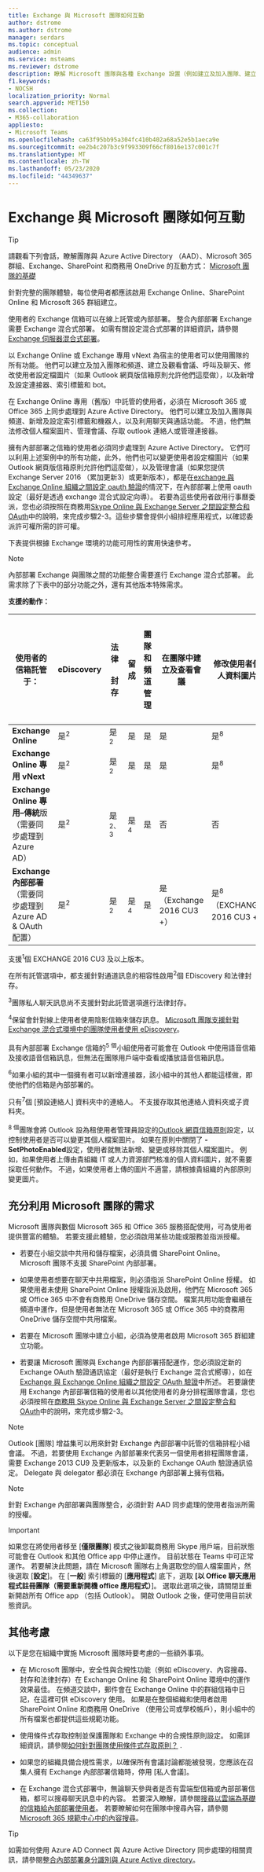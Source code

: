 ```yaml
---
title: Exchange 與 Microsoft 團隊如何互動
author: dstrome
ms.author: dstrome
manager: serdars
ms.topic: conceptual
audience: admin
ms.service: msteams
ms.reviewer: dstrome
description: 瞭解 Microsoft 團隊與各種 Exchange 設置（例如建立及加入團隊、建立頻道等）之間存在哪些功能。
f1.keywords:
- NOCSH
localization_priority: Normal
search.appverid: MET150
ms.collection:
- M365-collaboration
appliesto:
- Microsoft Teams
ms.openlocfilehash: ca63f95bb95a304fc410b402a68a52e5b1aeca9e
ms.sourcegitcommit: ee2b4c207b3c9f993309f66cf8016e137c001c7f
ms.translationtype: MT
ms.contentlocale: zh-TW
ms.lasthandoff: 05/23/2020
ms.locfileid: "44349637"
---
```

# <a name="how-exchange-and-microsoft-teams-interact"></a>Exchange 與 Microsoft 團隊如何互動

> [!Tip]
> 請觀看下列會話，瞭解團隊與 Azure Active Directory （AAD）、Microsoft 365 群組、Exchange、SharePoint 和商務用 OneDrive 的互動方式： [Microsoft 團隊的基礎](https://aka.ms/teams-foundations)

針對完整的團隊體驗，每位使用者都應該啟用 Exchange Online、SharePoint Online 和 Microsoft 365 群組建立。

使用者的 Exchange 信箱可以在線上託管或內部部署。 整合內部部署 Exchange 需要 Exchange 混合式部署。 如需有關設定混合式部署的詳細資訊，請參閱[Exchange 伺服器混合式部署](https://docs.microsoft.com/exchange/exchange-hybrid)。

以 Exchange Online 或 Exchange 專用 vNext 為宿主的使用者可以使用團隊的所有功能。 他們可以建立及加入團隊和頻道、建立及觀看會議、呼叫及聊天、修改使用者設定檔圖片（如果 Outlook 網頁版信箱原則允許他們這麼做），以及新增及設定連接器、索引標籤和 bot。

在 Exchange Online 專用（舊版）中託管的使用者，必須在 Microsoft 365 或 Office 365 上同步處理到 Azure Active Directory。 他們可以建立及加入團隊與頻道、新增及設定索引標籤和機器人，以及利用聊天與通話功能。 不過，他們無法修改個人檔案圖片、管理會議、存取 outlook 連絡人或管理連接器。

擁有內部部署之信箱的使用者必須同步處理到 Azure Active Directory。 它們可以利用上述案例中的所有功能，此外，他們也可以變更使用者設定檔圖片（如果 Outlook 網頁版信箱原則允許他們這麼做），以及管理會議（如果您提供 Exchange Server 2016 （累加更新3）或更新版本），都是在[exchange 與 Exchange Online 組織之間設定 oauth 驗證](https://docs.microsoft.com/exchange/configure-oauth-authentication-between-exchange-and-exchange-online-organizations-exchange-2013-help)的情況下，在內部部署上使用 oauth 設定（最好是透過 exchange 混合式設定向導）。 若要為這些使用者啟用行事曆委派，您也必須按照在商務用[Skype Online 與 Exchange Server 之間設定整合和 OAuth](https://docs.microsoft.com/skypeforbusiness/deploy/integrate-with-exchange-server/oauth-with-online-and-on-premises)中的說明，來完成步驟2-3。這些步驟會提供小組排程應用程式，以確認委派許可權所需的許可權。   

下表提供根據 Exchange 環境的功能可用性的實用快速參考。

> [!NOTE]
> 內部部署 Exchange 與團隊之間的功能整合需要進行 Exchange 混合式部署。 此需求除了下表中的部分功能之外，還有其他版本特殊需求。

**支援的動作：**

| 使用者的信箱託管于： | eDiscovery| 法律 &nbsp; 封存 | 留成| 團隊和頻道管理 |在團隊中建立及查看會議| 修改使用者個人資料圖片 | 通話記錄 | 管理連絡人 | 存取 Outlook 連絡人 | 語音信箱 |新增及設定連接器|新增及設定索引標籤|新增及設定 bot| 
|---|---|---|---|---|---|---|---|---|---|---|---|---|---|
|**Exchange Online**|是<sup>2</sup>|是<sup>2</sup>|是|是|是|是<sup>8</sup>|是|是|是<sup>7</sup>|是|是|是|是|
|**Exchange Online 專用 vNext**|是<sup>2</sup>|是<sup>2</sup>|是|是|是|是<sup>8</sup>|是|是|是<sup>7</sup>|是|是|是|是|
|**Exchange Online 專用–傳統**版（需要同步處理到 Azure AD）|是<sup>2</sup>|是<sup>2、3</sup>|是 <sup> 4|是|否|否|是|是|否|是 <sup> 5|是 <sup> 6|是|是|
|**Exchange 內部部署**（需要同步處理到 Azure AD & OAuth 配置）|是<sup>2</sup>| 是<sup>2</sup> |是 <sup> 4|是|是（Exchange 2016 CU3 +）|是<sup>8</sup> （EXCHANGE 2016 CU3 +）|是|是|否|是 <sup> 5|是 <sup> 6|是|是|

支援<sup>1</sup>個 EXCHANGE 2016 CU3 及以上版本。  

在所有託管選項中，都支援針對通道訊息的相容性啟用<sup>2</sup>個 EDiscovery 和法律封存。

<sup>3</sup>團隊私人聊天訊息尚不支援針對此託管選項進行法律封存。

<sup>4</sup>保留會針對線上使用者使用陰影信箱來儲存訊息。 [Microsoft 團隊支援針對 Exchange 混合式環境中的團隊使用者使用 eDiscovery](https://techcommunity.microsoft.com/t5/Microsoft-Teams-Blog/Microsoft-Teams-supports-eDiscovery-for-Teams-users-in-a/ba-p/200009)。

具有內部部署 Exchange 信箱的<sup>5 個</sup>小組使用者可能會在 Outlook 中使用語音信箱及接收語音信箱訊息，但無法在團隊用戶端中查看或播放語音信箱訊息。

<sup>6</sup>如果小組的其中一個擁有者可以新增連接器，該小組中的其他人都能這樣做，即使他們的信箱是內部部署的。

只有<sup>7</sup>個 [預設連絡人] 資料夾中的連絡人。 不支援存取其他連絡人資料夾或子資料夾。

<sup>8 個</sup>團隊會將 Outlook 設為租使用者管理員設定的[Outlook 網頁信箱原則](https://docs.microsoft.com/powershell/module/exchange/client-access/set-owamailboxpolicy)設定，以控制使用者是否可以變更其個人檔案圖片。 如果在原則中關閉了 **-SetPhotoEnabled**設定，使用者就無法新增、變更或移除其個人檔案圖片。 例如，如果使用者上傳由貴組織 IT 或人力資源部門核准的個人資料圖片，就不需要採取任何動作。 不過，如果使用者上傳的圖片不適當，請根據貴組織的內部原則變更圖片。

## <a name="requirements-to-get-the-most-out-of-microsoft-teams"></a>充分利用 Microsoft 團隊的需求

Microsoft 團隊與數個 Microsoft 365 和 Office 365 服務搭配使用，可為使用者提供豐富的體驗。 若要支援此體驗，您必須啟用某些功能或服務並指派授權。

- 若要在小組交談中共用和儲存檔案，必須具備 SharePoint Online。 Microsoft 團隊不支援 SharePoint 內部部署。

- 如果使用者想要在聊天中共用檔案，則必須指派 SharePoint Online 授權。 如果使用者未使用 SharePoint Online 授權指派及啟用，他們在 Microsoft 365 或 Office 365 中不會有商務用 OneDrive 儲存空間。 檔案共用功能會繼續在頻道中運作，但是使用者無法在 Microsoft 365 或 Office 365 中的商務用 OneDrive 儲存空間中共用檔案。

- 若要在 Microsoft 團隊中建立小組，必須為使用者啟用 Microsoft 365 群組建立功能。

- 若要讓 Microsoft 團隊與 Exchange 內部部署搭配運作，您必須設定新的 Exchange OAuth 驗證通訊協定（最好是執行 Exchange 混合式嚮導），如在[Exchange 與 Exchange Online 組織之間設定 OAuth 驗證](https://docs.microsoft.com/exchange/configure-oauth-authentication-between-exchange-and-exchange-online-organizations-exchange-2013-help)中所述。 若要讓使用 Exchange 內部部署信箱的使用者以其他使用者的身分排程團隊會議，您也必須按照在[商務用 Skype Online 與 Exchange Server 之間設定整合和 OAuth](https://docs.microsoft.com/skypeforbusiness/deploy/integrate-with-exchange-server/oauth-with-online-and-on-premises)中的說明，來完成步驟2-3。 

> [!NOTE]
> Outlook [團隊] 增益集可以用來針對 Exchange 內部部署中託管的信箱排程小組會議。 不過，若要使用 Exchange 內部部署來代表另一個使用者排程團隊會議，需要 Exchange 2013 CU9 及更新版本，以及新的 Exchange OAuth 驗證通訊協定。 Delegate 與 delegator 都必須在 Exchange 內部部署上擁有信箱。

> [!NOTE]
> 針對 Exchange 內部部署與團隊整合，必須針對 AAD 同步處理的使用者指派所需的授權。

> [!IMPORTANT]
> 如果您在將使用者移至 [**僅限團隊**] 模式之後卸載商務用 Skype 用戶端，目前狀態可能會在 Outlook 和其他 Office app 中停止運作。 目前狀態在 Teams 中可正常運作。 若要解決此問題，請在 Microsoft 團隊右上角選取您的個人檔案圖片，然後選取 [**設定**]。 在 [**一般**] 索引標籤的 [**應用程式**] 底下，選取 **[以 Office 聊天應用程式註冊團隊（需要重新開機 office 應用程式）**]。 選取此選項之後，請關閉並重新開啟所有 Office app （包括 Outlook）。 開啟 Outlook 之後，便可使用目前狀態資訊。

## <a name="additional-considerations"></a>其他考慮

以下是您在組織中實施 Microsoft 團隊時要考慮的一些額外事項。

- 在 Microsoft 團隊中，安全性與合規性功能（例如 eDiscovery、內容搜尋、封存和法律封存）在 Exchange Online 和 SharePoint Online 環境中的運作效果最佳。 在頻道交談中，郵件會在 Exchange Online 中的群組信箱中日記，在這裡可供 eDiscovery 使用。 如果是在整個組織和使用者啟用 SharePoint Online 和商務用 OneDrive （使用公司或學校帳戶），則小組中的所有檔案也都提供這些規範功能。

- 使用條件式存取控制並保護團隊和 Exchange 中的合規性原則設定。 如需詳細資訊，請參閱[如何針對團隊使用條件式存取原則？](security-compliance-overview.md#how-conditional-access-policies-work-for-teams) .

- 如果您的組織具備合規性需求，以確保所有會議討論都能被發現，您應該在召集人擁有 Exchange 內部部署信箱時，停用 [私人會議]。

- 在 Exchange 混合式部署中，無論聊天參與者是否有雲端型信箱或內部部署信箱，都可以搜尋聊天訊息中的內容。 若要深入瞭解，請參閱[搜尋以雲端為基礎的信箱給內部部署使用者](https://docs.microsoft.com/office365/securitycompliance/search-cloud-based-mailboxes-for-on-premises-users)。 若要瞭解如何在團隊中搜尋內容，請參閱[Microsoft 365 規範中心中的內容搜尋](https://docs.microsoft.com/Office365/SecurityCompliance/content-search#searching-microsoft-teams-and-office-365-groups)。

> [!TIP]
> 如需如何使用 Azure AD Connect 與 Azure Active Directory 同步處理的相關資訊，請參閱[整合內部部署身分識別與 Azure Active directory](https://go.microsoft.com/fwlink/?linkid=854600)。
